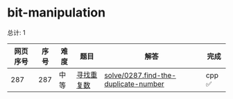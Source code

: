 # bit-manipulation

<!--- table -->


总计: 1

| 网页序号 | 序号 | 难度 | 题目                    | 解答                      | 完成 |
| ---- | ---- | ---- | ------------------ | ---------------- | -------- | 
| 287 | 287 | 中等 | [寻找重复数](https://leetcode.cn/problems/find-the-duplicate-number/description/) | [solve/0287.find-the-duplicate-number](../solve/0287.find-the-duplicate-number)| cpp ✅ |
